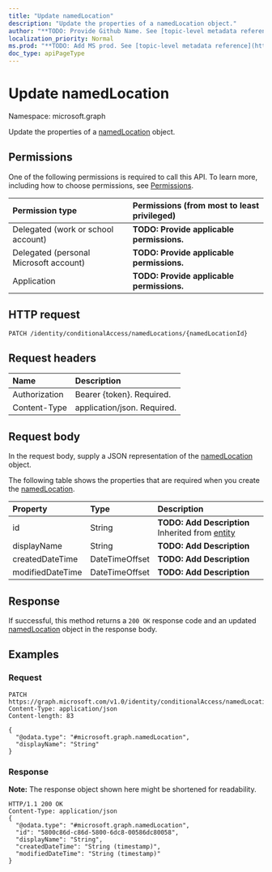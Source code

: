 ```yaml
---
title: "Update namedLocation"
description: "Update the properties of a namedLocation object."
author: "**TODO: Provide Github Name. See [topic-level metadata reference](https://msgo.azurewebsites.net/add/document/guidelines/metadata.html#topic-level-metadata)**"
localization_priority: Normal
ms.prod: "**TODO: Add MS prod. See [topic-level metadata reference](https://msgo.azurewebsites.net/add/document/guidelines/metadata.html#topic-level-metadata)**"
doc_type: apiPageType
---
```


# Update namedLocation
Namespace: microsoft.graph

Update the properties of a [namedLocation](../resources/namedlocation.md) object.

## Permissions
One of the following permissions is required to call this API. To learn more, including how to choose permissions, see [Permissions](/concepts/permissions-reference.md).

|Permission type|Permissions (from most to least privileged)|
|:---|:---|
|Delegated (work or school account)|**TODO: Provide applicable permissions.**|
|Delegated (personal Microsoft account)|**TODO: Provide applicable permissions.**|
|Application|**TODO: Provide applicable permissions.**|

## HTTP request

<!-- {
  "blockType": "ignored"
}
-->
``` http
PATCH /identity/conditionalAccess/namedLocations/{namedLocationId}
```

## Request headers
|Name|Description|
|:---|:---|
|Authorization|Bearer {token}. Required.|
|Content-Type|application/json. Required.|

## Request body
In the request body, supply a JSON representation of the [namedLocation](../resources/namedlocation.md) object.

The following table shows the properties that are required when you create the [namedLocation](../resources/namedlocation.md).

|Property|Type|Description|
|:---|:---|:---|
|id|String|**TODO: Add Description** Inherited from [entity](../resources/entity.md)|
|displayName|String|**TODO: Add Description**|
|createdDateTime|DateTimeOffset|**TODO: Add Description**|
|modifiedDateTime|DateTimeOffset|**TODO: Add Description**|



## Response

If successful, this method returns a `200 OK` response code and an updated [namedLocation](../resources/namedlocation.md) object in the response body.

## Examples

### Request
<!-- {
  "blockType": "request",
  "name": "update_namedlocation"
}
-->
``` http
PATCH https://graph.microsoft.com/v1.0/identity/conditionalAccess/namedLocations/{namedLocationId}
Content-Type: application/json
Content-length: 83

{
  "@odata.type": "#microsoft.graph.namedLocation",
  "displayName": "String"
}
```


### Response
**Note:** The response object shown here might be shortened for readability.
<!-- {
  "blockType": "response",
  "truncated": true
}
-->
``` http
HTTP/1.1 200 OK
Content-Type: application/json
{
  "@odata.type": "#microsoft.graph.namedLocation",
  "id": "5800c86d-c86d-5800-6dc8-00586dc80058",
  "displayName": "String",
  "createdDateTime": "String (timestamp)",
  "modifiedDateTime": "String (timestamp)"
}
```

